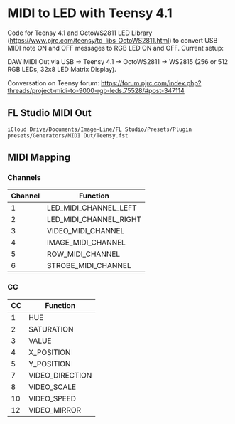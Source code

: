 # MIDI to LED with Teensy 4.1

Code for Teensy 4.1 and OctoWS2811 LED Library (https://www.pjrc.com/teensy/td_libs_OctoWS2811.html) to convert USB MIDI note ON and OFF messages to RGB LED ON and OFF. Current setup:

DAW MIDI Out via USB -> Teensy 4.1 -> OctoWS2811 -> WS2815 (256 or 512 RGB LEDs, 32x8 LED Matrix Display).

Conversation on Teensy forum: https://forum.pjrc.com/index.php?threads/project-midi-to-9000-rgb-leds.75528/#post-347114

## FL Studio MIDI Out

`iCloud Drive/Documents/Image-Line/FL Studio/Presets/Plugin presets/Generators/MIDI Out/Teensy.fst`

## MIDI Mapping

### Channels

| Channel | Function               |
| ------- | ---------------------- |
| 1       | LED_MIDI_CHANNEL_LEFT  |
| 2       | LED_MIDI_CHANNEL_RIGHT |
| 3       | VIDEO_MIDI_CHANNEL     |
| 4       | IMAGE_MIDI_CHANNEL     |
| 5       | ROW_MIDI_CHANNEL       |
| 6       | STROBE_MIDI_CHANNEL    |

### CC

| CC  | Function        |
| --- | --------------- |
| 1   | HUE             |
| 2   | SATURATION      |
| 3   | VALUE           |
| 4   | X_POSITION      |
| 5   | Y_POSITION      |
| 7   | VIDEO_DIRECTION |
| 8   | VIDEO_SCALE     |
| 10  | VIDEO_SPEED     |
| 12  | VIDEO_MIRROR    |
